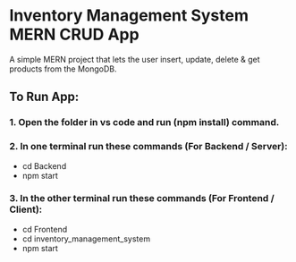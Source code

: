# Inventory Management System MERN CRUD App

A simple MERN project that lets the user insert, update, delete & get products from the MongoDB.

## To Run App:

### 1. Open the folder in vs code and run (npm install) command.
   

### 2. In one terminal run these commands (For Backend / Server):
   - cd Backend
   - npm start

### 3. In the other terminal run these commands (For Frontend / Client):
   - cd Frontend
   - cd inventory_management_system
   - npm start
